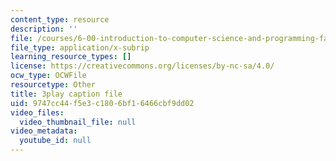 ```yaml
---
content_type: resource
description: ''
file: /courses/6-00-introduction-to-computer-science-and-programming-fall-2008/9747cc44f5e3c1806bf16466cbf9dd02_le8tpXQyYcM.srt
file_type: application/x-subrip
learning_resource_types: []
license: https://creativecommons.org/licenses/by-nc-sa/4.0/
ocw_type: OCWFile
resourcetype: Other
title: 3play caption file
uid: 9747cc44-f5e3-c180-6bf1-6466cbf9dd02
video_files:
  video_thumbnail_file: null
video_metadata:
  youtube_id: null
---
```

